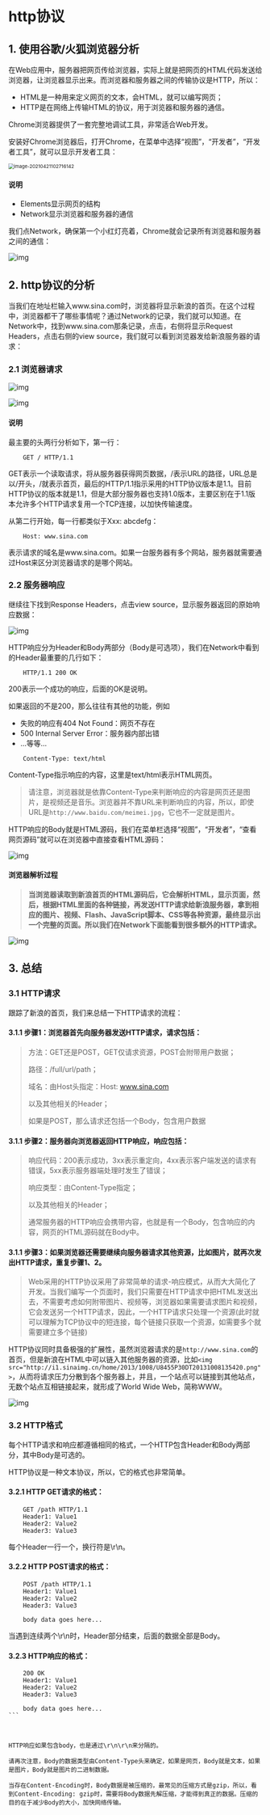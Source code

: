 # http协议



## 1. 使用谷歌/火狐浏览器分析

在Web应用中，服务器把网页传给浏览器，实际上就是把网页的HTML代码发送给浏览器，让浏览器显示出来。而浏览器和服务器之间的传输协议是HTTP，所以：

- HTML是一种用来定义网页的文本，会HTML，就可以编写网页；
- HTTP是在网络上传输HTML的协议，用于浏览器和服务器的通信。

Chrome浏览器提供了一套完整地调试工具，非常适合Web开发。

安装好Chrome浏览器后，打开Chrome，在菜单中选择“视图”，“开发者”，“开发者工具”，就可以显示开发者工具：

<img src="../images/image-20210421102716142.png" alt="image-20210421102716142" style="zoom:67%;" />



#### 说明

- Elements显示网页的结构
- Network显示浏览器和服务器的通信

我们点Network，确保第一个小红灯亮着，Chrome就会记录所有浏览器和服务器之间的通信：

![img](../images/Snip20160908_2.png)



## 2. http协议的分析

当我们在地址栏输入www.sina.com时，浏览器将显示新浪的首页。在这个过程中，浏览器都干了哪些事情呢？通过Network的记录，我们就可以知道。在Network中，找到www.sina.com那条记录，点击，右侧将显示Request Headers，点击右侧的view source，我们就可以看到浏览器发给新浪服务器的请求：

### 2.1 浏览器请求

![img](../images/Snip20160908_3.png)



![img](../images/Snip20160908_5.png)



#### 说明

最主要的头两行分析如下，第一行：

```
    GET / HTTP/1.1
```

GET表示一个读取请求，将从服务器获得网页数据，/表示URL的路径，URL总是以/开头，/就表示首页，最后的HTTP/1.1指示采用的HTTP协议版本是1.1。目前HTTP协议的版本就是1.1，但是大部分服务器也支持1.0版本，主要区别在于1.1版本允许多个HTTP请求复用一个TCP连接，以加快传输速度。

从第二行开始，每一行都类似于Xxx: abcdefg：

```
    Host: www.sina.com
```

表示请求的域名是www.sina.com。如果一台服务器有多个网站，服务器就需要通过Host来区分浏览器请求的是哪个网站。

### 2.2 服务器响应

继续往下找到Response Headers，点击view source，显示服务器返回的原始响应数据：

![img](../images/Snip20160908_6.png)

HTTP响应分为Header和Body两部分（Body是可选项），我们在Network中看到的Header最重要的几行如下：

```
    HTTP/1.1 200 OK
```

200表示一个成功的响应，后面的OK是说明。

如果返回的不是200，那么往往有其他的功能，例如

- 失败的响应有404 Not Found：网页不存在
- 500 Internal Server Error：服务器内部出错
- ...等等...

```
    Content-Type: text/html
```

Content-Type指示响应的内容，这里是text/html表示HTML网页。

> 请注意，浏览器就是依靠Content-Type来判断响应的内容是网页还是图片，是视频还是音乐。浏览器并不靠URL来判断响应的内容，所以，即使URL是`http://www.baidu.com/meimei.jpg`，它也不一定就是图片。

HTTP响应的Body就是HTML源码，我们在菜单栏选择“视图”，“开发者”，“查看网页源码”就可以在浏览器中直接查看HTML源码：

![img](../images/Snip20160908_7.png)

#### 浏览器解析过程

> **当浏览器读取到新浪首页的HTML源码后，它会解析HTML，显示页面，然后，根据HTML里面的各种链接，再发送HTTP请求给新浪服务器，拿到相应的图片、视频、Flash、JavaScript脚本、CSS等各种资源，最终显示出一个完整的页面。所以我们在Network下面能看到很多额外的HTTP请求。**

![img](../images/Snip20160908_8.png)

## 3. 总结

### 3.1 HTTP请求

跟踪了新浪的首页，我们来总结一下HTTP请求的流程：

#### 3.1.1 步骤1：浏览器首先向服务器发送HTTP请求，请求包括：

> 方法：GET还是POST，GET仅请求资源，POST会附带用户数据；
>
> 路径：/full/url/path；
>
> 域名：由Host头指定：Host: www.sina.com
>
> 以及其他相关的Header；
>
> 如果是POST，那么请求还包括一个Body，包含用户数据

#### 3.1.1 步骤2：服务器向浏览器返回HTTP响应，响应包括：

> 响应代码：200表示成功，3xx表示重定向，4xx表示客户端发送的请求有错误，5xx表示服务器端处理时发生了错误；
>
> 响应类型：由Content-Type指定；
>
> 以及其他相关的Header；
>
> 通常服务器的HTTP响应会携带内容，也就是有一个Body，包含响应的内容，网页的HTML源码就在Body中。

#### 3.1.1 步骤3：如果浏览器还需要继续向服务器请求其他资源，比如图片，就再次发出HTTP请求，重复步骤1、2。

> Web采用的HTTP协议采用了非常简单的请求-响应模式，从而大大简化了开发。当我们编写一个页面时，我们只需要在HTTP请求中把HTML发送出去，不需要考虑如何附带图片、视频等，浏览器如果需要请求图片和视频，它会发送另一个HTTP请求，因此，一个HTTP请求只处理一个资源(此时就可以理解为TCP协议中的短连接，每个链接只获取一个资源，如需要多个就需要建立多个链接)

HTTP协议同时具备极强的扩展性，虽然浏览器请求的是`http://www.sina.com`的首页，但是新浪在HTML中可以链入其他服务器的资源，比如`<img src="http://i1.sinaimg.cn/home/2013/1008/U8455P30DT20131008135420.png">`，从而将请求压力分散到各个服务器上，并且，一个站点可以链接到其他站点，无数个站点互相链接起来，就形成了World Wide Web，简称WWW。



![img](../images/Snip20160908_9.png)

### 3.2 HTTP格式

每个HTTP请求和响应都遵循相同的格式，一个HTTP包含Header和Body两部分，其中Body是可选的。

HTTP协议是一种文本协议，所以，它的格式也非常简单。

#### 3.2.1 HTTP GET请求的格式：

```
    GET /path HTTP/1.1
    Header1: Value1
    Header2: Value2
    Header3: Value3
```

每个Header一行一个，换行符是\r\n。

#### 3.2.2 HTTP POST请求的格式：

```
    POST /path HTTP/1.1
    Header1: Value1
    Header2: Value2
    Header3: Value3

    body data goes here...
```

当遇到连续两个\r\n时，Header部分结束，后面的数据全部是Body。

#### 3.2.3 HTTP响应的格式：

````
    200 OK
    Header1: Value1
    Header2: Value2
    Header3: Value3

    body data goes here...
```



HTTP响应如果包含body，也是通过\r\n\r\n来分隔的。

请再次注意，Body的数据类型由Content-Type头来确定，如果是网页，Body就是文本，如果是图片，Body就是图片的二进制数据。

当存在Content-Encoding时，Body数据是被压缩的，最常见的压缩方式是gzip，所以，看到Content-Encoding: gzip时，需要将Body数据先解压缩，才能得到真正的数据。压缩的目的在于减少Body的大小，加快网络传输。



